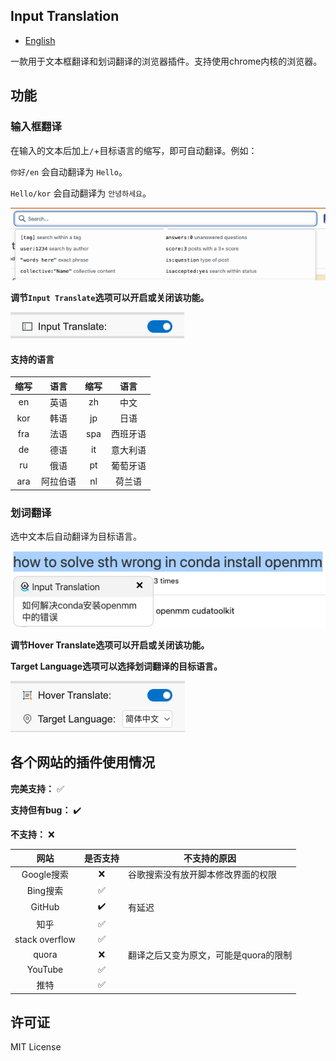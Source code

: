 ## Input Translation

- [English](README.md)

一款用于文本框翻译和划词翻译的浏览器插件。支持使用chrome内核的浏览器。

##  功能
### 输入框翻译
在输入的文本后加上`/`+目标语言的缩写，即可自动翻译。例如：

`你好/en` 会自动翻译为 `Hello`。

`Hello/kor` 会自动翻译为 `안녕하세요`。

![](./images/input.gif)

**调节`Input Translate`选项可以开启或关闭该功能。**

![](images/input-select.png)

#### 支持的语言

| 缩写 | 语言 | 缩写 | 语言 |
| :----: | :--------: | :----: | :--------: |
| en | 英语 | zh | 中文 |
| kor | 韩语 | jp | 日语 |
| fra | 法语 | spa | 西班牙语 |
| de | 德语 | it | 意大利语 |
| ru | 俄语 | pt | 葡萄牙语 |
| ara | 阿拉伯语 | nl | 荷兰语 |

### 划词翻译
选中文本后自动翻译为目标语言。

![](images/select-trans.png)

**调节Hover Translate选项可以开启或关闭该功能。**

**Target Language选项可以选择划词翻译的目标语言。**

![](images/hover.png)

## 各个网站的插件使用情况
**完美支持：** :white_check_mark:

**支持但有bug：** :heavy_check_mark: 

**不支持：** :x:

| 网站 | 是否支持 | 不支持的原因 |
| :----: | :--------: | ------------ |
| Google搜索 | :x:  | 谷歌搜索没有放开脚本修改界面的权限 |
| Bing搜索 | :white_check_mark:  |  | 
| GitHub |  :heavy_check_mark: | 有延迟 |  
| 知乎 | :white_check_mark:  |  | 
| stack overflow | :white_check_mark:  |  | 
| quora | :x:  | 翻译之后又变为原文，可能是quora的限制 | 
| YouTube| :white_check_mark:  |  | 
| 推特| :white_check_mark:  |  | 

## 许可证

MIT License
